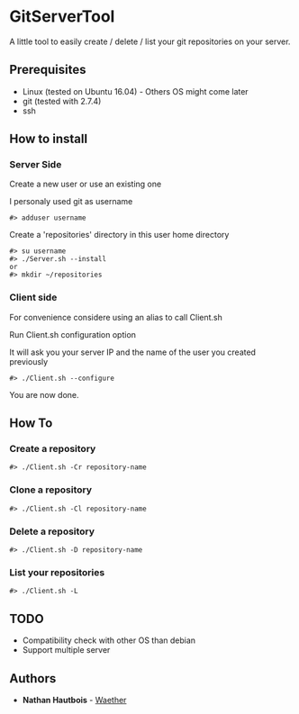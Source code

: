 # GitServerTool
A little tool to easily create / delete / list your git repositories on your server.

## Prerequisites

* Linux (tested on Ubuntu 16.04) - Others OS might come later
* git (tested with 2.7.4)
* ssh

## How to install

### Server Side

Create a new user or use an existing one

I personaly used git as username

```
#> adduser username
```

Create a 'repositories' directory in this user home directory

```
#> su username
#> ./Server.sh --install
or
#> mkdir ~/repositories
```

### Client side

For convenience considere using an alias to call Client.sh

Run Client.sh configuration option

It will ask you your server IP and the name of the user you created previously

```
#> ./Client.sh --configure
```

You are now done.

## How To

### Create a repository

```
#> ./Client.sh -Cr repository-name
```

### Clone a repository

```
#> ./Client.sh -Cl repository-name
```

### Delete a repository

```
#> ./Client.sh -D repository-name
```

### List your repositories

```
#> ./Client.sh -L
```

## TODO
* Compatibility check with other OS than debian
* Support multiple server

## Authors

* **Nathan Hautbois** - [Waether](https://github.com/Waether)
